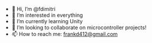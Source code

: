 - 👋 Hi, I’m @fdimitri
- 👀 I’m interested in everything
- 🌱 I’m currently learning Unity
- 💞️ I’m looking to collaborate on microcontroller projects!
- 📫 How to reach me: frankd412@gmail.com
